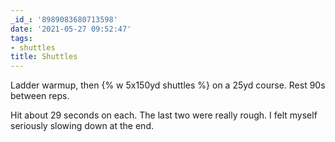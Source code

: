 ```yaml
---
_id_: '8989083680713598'
date: '2021-05-27 09:52:47'
tags:
- shuttles
title: Shuttles
---
```


Ladder warmup, then {% w 5x150yd shuttles %} on a 25yd course. Rest 90s between reps.

Hit about 29 seconds on each. The last two were really rough. I felt myself
seriously slowing down at the end.
